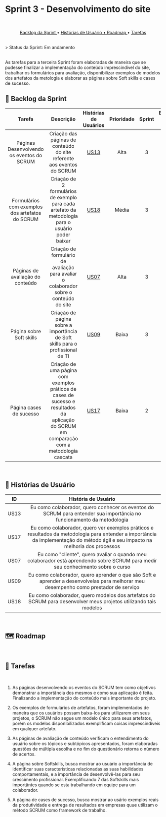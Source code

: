 # Sprint 3 - Desenvolvimento do site
<br>

<p align="center">
  <a href ="#backlog"> Backlog da Sprint </a>  •
  <a href ="historias"> Histórias de Usuário •
  <a href ="#roadmap"> Roadmap </a> •
  <a href ="#tarefas"> Tarefas </a>
</p><br>
> Status da Sprint: Em andamento

<br>
<br>

As tarefas para a terceira Sprint foram elaboradas de maneira que se pudesse finalizar a implementação do conteúdo imprescindível do site, trabalhar os formulários para avaliação, disponibilizar exemplos de modelos dos artefatos da metologia e elaborar as páginas sobre Soft skills e cases de sucesso.

## 🔮 Backlog da Sprint <a id="backlog"></a>

|                            Tarefa                            |                          Descrição                           |               Histórias de Usuários                | Prioridade | Sprint | Estimativa de Esforço |       Status       |
| :----------------------------------------------------------: | :----------------------------------------------------------: | :------------------------------------------------: | :--------: | :----: | :-------------------: | :----------------: |
| Páginas Desenvolvendo os eventos do SCRUM |  Criação das páginas de conteúdo do site referente aos eventos do SCRUM | <a href='#us013'>US13</a> | Alta | 3 | 16h | 🚧 |
| Formulários com exemplos dos artefatos do SCRUM | Criação de 2 formulários de exemplo para cada artefato da metodologia para o usuário poder baixar | <a href='#us18'>US18</a> | Média | 3 | 8h | 🚧 |
| Páginas de avaliação do conteúdo | Criação de formulário de avaliação para avaliar o colaborador sobre o conteúdo do site | <a href='#us07'>US07</a> | Alta | 3 | 8h | 🚧 |
| Página sobre Soft skills | Criação de página sobre a importância de Soft skills para o profissional de TI | <a href='#us09'>US09</a> | Baixa | 3 | 4h | 🚧 |
| Página cases de sucesso | Criação de uma página com exemplos práticos de cases de sucesso e resultados da aplicação do SCRUM em comparação com a metodologia cascata | <a href='#us17'>US17</a> | Baixa | 2 | 8h | 🚧 |

<br>

## 📖 Histórias de Usuário<a id="historia"></a>


|          ID           |                     História de Usuário                      |
| :-------------------: | :----------------------------------------------------------: |
| US13<a id='us13'></a> | Eu como colaborador, quero conhecer os eventos do SCRUM para entender sua importância no funcionamento da metodologia |
| US17<a id='us17'></a> | Eu como colaborador, quero ver exemplos práticos e resultados da metodologia para entender a importância da implementação do método ágil e seu impacto na melhoria dos processos |
| US07<a id='us07'></a> | Eu como "cliente", quero avaliar o quando meu colaborador está aprendendo sobre SCRUM para medir  seu conhecimento sobre o curso |
| US09<a id='us09'></a> | Eu como colaborador, quero aprender o que são Soft e aprender a desenvolvelas para melhorar meu desempenho como prestador de serviço |
| US18<a id='us18'></a> | Eu como colaborador, quero modelos dos artefatos do SCRUM para desenvolver meus projetos utilizando tais modelos |

<br>

## 🗺️ Roadmap<a id="roadmap"></a>

<br>

## 📝 Tarefas<a id="tarefas"></a><br>
<br>

1. As páginas desenvolvendo os eventos do SCRUM tem como objetivos demonstrar a importância dos mesmos e como sua aplicação é feita. Finalizando a implementação do conteúdo mais importante do projeto.

2. Os exemplos de formulários de artefatos, foram implementados de maneira que os usuários possam baixa-los para utilizarem em seus projetos, o SCRUM não segue um modelo único para seus artefatos, porém os modelos disponibilizados exemplificam coisas imprescindíveis em qualquer artefato.

3. As páginas de avaliação de conteúdo verificam o entendimento do usuário sobre os tópicos e subtópicos apresentados, foram elaboradas questões de múltipla escolha e no fim do questionário retorna o número de acertos.

4. A página sobre Softskills, busca mostrar ao usuário a importância de identificar suas características relacionadas as suas habilidades comportamentais, e a importância de desenvolvê-las para seu crescimento profissional. Exemplificando 7 das Softskills mais importântes quando se esta trabalhando em equipe para um colaborador.

5. A página de cases de sucesso, busca mostrar ao usário exemplos reais da produtividade e entrega de resultados em empresas quue utilizam o método SCRUM como framework de trabalho.
